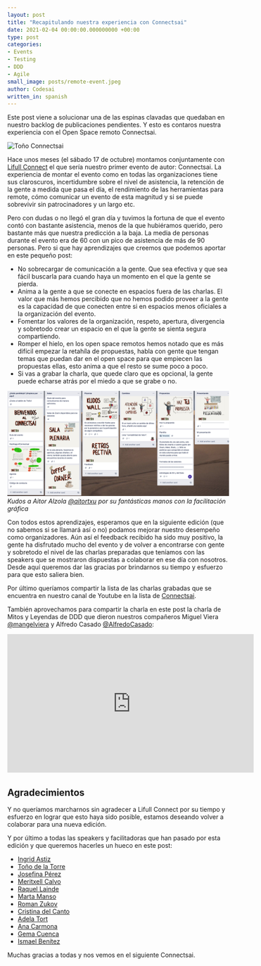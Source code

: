 ```yaml
---
layout: post
title: "Recapitulando nuestra experiencia con Connectsai"
date: 2021-02-04 00:00:00.000000000 +00:00
type: post
categories:
- Events
- Testing
- DDD
- Agile
small_image: posts/remote-event.jpeg
author: Codesai
written_in: spanish
---
```


Este post viene a solucionar una de las espinas clavadas que quedaban en nuestro backlog de publicaciones pendientes. Y esto es contaros nuestra experiencia con el Open Space remoto Connectsai.

![Toño Connectsai](/assets/posts/toño-connectsai.jpeg)

Hace unos meses (el sábado 17 de octubre) montamos conjuntamente con [Lifull Connect](https://www.lifullconnect.com/) el que sería nuestro primer evento de autor: Connectsai. La experiencia de montar el evento como en todas las organizaciones tiene sus claroscuros, incertidumbre sobre el nivel de asistencia, la retención de la gente a medida que pasa el día, el rendimiento de las herramientas para remote, cómo comunicar un evento de esta magnitud y si se puede sobrevivir sin patrocinadores y un largo etc.

Pero con dudas o no llegó el gran día y tuvimos la fortuna de que el evento contó con bastante asistencia, menos de la que hubiéramos querido, pero bastante más que nuestra predicción a la baja. La media de personas durante el evento era de 60 con un pico de asistencia de más de 90 personas. Pero si que hay aprendizajes que creemos que podemos aportar en este pequeño post:
* No sobrecargar de comunicación a la gente. Que sea efectiva y que sea fácil buscarla para cuando haya un momento en el que la gente se pierda.
* Anima a la gente a que se conecte en espacios fuera de las charlas. El valor que más hemos percibido que no hemos podido proveer a la gente es la capacidad de que conecten entre si en espacios menos oficiales a la organización del evento.
* Fomentar los valores de la organización, respeto, apertura, divergencia y sobretodo crear un espacio en el que la gente se sienta segura compartiendo.
* Romper el hielo, en los open space remotos hemos notado que es más difícil empezar la retahíla de propuestas, habla con gente que tengan temas que puedan dar en el open space para que empiecen las propuestas ellas, esto anima a que el resto se sume poco a poco.
* Si vas a grabar la charla, que quede claro que es opcional, la gente puede echarse atrás por el miedo a que se grabe o no.

![Connectsai Wall](/assets/posts/connectsai-wall.png)
_Kudos a Aitor Alzola [@aitortxu](https://twitter.com/aitortxu) por su fantásticas manos con la facilitación gráfica_

Con todos estos aprendizajes, esperamos que en la siguiente edición (que no sabemos si se llamará así o no) podamos mejorar nuestro desempeño como organizadores. Aún así el feedback recibido ha sido muy positivo, la gente ha disfrutado mucho del evento y de volver a encontrarse con gente y sobretodo el nivel de las charlas preparadas que teníamos con las speakers que se mostraron dispuestas a colaborar en ese día con nosotros. Desde aquí queremos dar las gracias por brindarnos su tiempo y esfuerzo para que esto saliera bien.

Por último queríamos compartir la lista de las charlas grabadas que se encuentra en nuestro canal de Youtube en la lista de [Connectsai](https://www.youtube.com/watch?v=FpZWD-HsIvY&list=PL9TlRsoJAtQal5HwlbfqHgVszGCEmDIy_). 

También aprovechamos para compartir la charla en este post la charla de Mitos y Leyendas de DDD que dieron nuestros compañeros Miguel Viera [@mangelviera](https://twitter.com/mangelviera) y Alfredo Casado [@AlfredoCasado](https://twitter.com/AlfredoCasado):

<iframe width="560" height="315" src="https://www.youtube.com/embed/PXbql2aWMs4" frameborder="0" allow="accelerometer; autoplay; clipboard-write; encrypted-media; gyroscope; picture-in-picture" allowfullscreen></iframe>

## Agradecimientos

Y no queríamos marcharnos sin agradecer a Lifull Connect por su tiempo y esfuerzo en lograr que esto haya sido posible, estamos deseando volver a colaborar para una nueva edición.

Y por último a todas las speakers y facilitadoras que han pasado por esta edición y que queremos hacerles un hueco en este post:

* [Ingrid Astiz](https://twitter.com/IngridAstiz)
* [Toño de la Torre](https://twitter.com/adelatorrefoss)
* [Josefina Pérez](https://twitter.com/finuka)
* [Meritxell Calvo](https://twitter.com/nyan_dev)
* [Raquel Lainde](https://twitter.com/lainde)
* [Marta Manso](https://twitter.com/MartaMans0)
* [Roman Zukov](https://twitter.com/zuko_mann)
* [Cristina del Canto](https://www.linkedin.com/in/cristina-del-canto)
* [Adela Tort](https://twitter.com/AdelaTort)
* [Ana Carmona](https://twitter.com/nhan_bcn)
* [Gema Cuenca](https://twitter.com/gecual)
* [Ismael Benítez](https://twitter.com/isma_tech)

Muchas gracias a todas y nos vemos en el siguiente Connectsai.